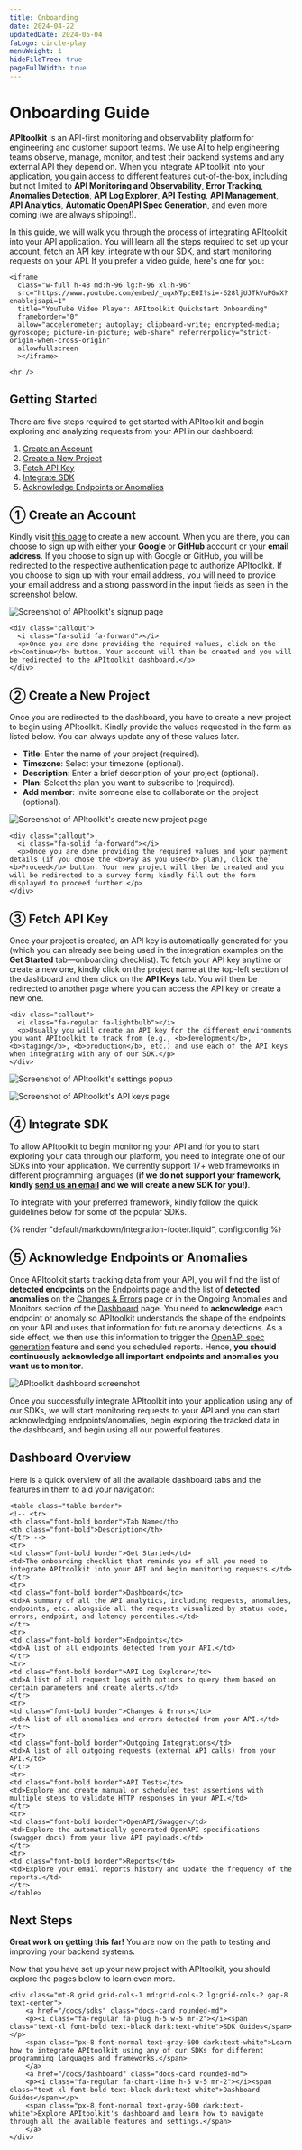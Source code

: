 ```yaml
---
title: Onboarding
date: 2024-04-22
updatedDate: 2024-05-04
faLogo: circle-play
menuWeight: 1
hideFileTree: true
pageFullWidth: true
---
```


# Onboarding Guide

**APItoolkit** is an API-first monitoring and observability platform for engineering and customer support teams. We use AI to help engineering teams observe, manage, monitor, and test their backend systems and any external API they depend on. When you integrate APItoolkit into your application, you gain access to different features out-of-the-box, including but not limited to **API Monitoring and Observability**, **Error Tracking**, **Anomalies Detection**, **API Log Explorer**, **API Testing**, **API Management**, **API Analytics**, **Automatic OpenAPI Spec Generation**, and even more coming (we are always shipping!).

In this guide, we will walk you through the process of integrating APItoolkit into your API application. You will learn all the steps required to set up your account, fetch an API key, integrate with our SDK, and start monitoring requests on your API. If you prefer a video guide, here's one for you:

```=html
<iframe
  class="w-full h-48 md:h-96 lg:h-96 xl:h-96"
  src="https://www.youtube.com/embed/_uqxNTpcEOI?si=-628ljUJTkVuPGwX?enablejsapi=1"
  title="YouTube Video Player: APItoolkit Quickstart Onboarding"
  frameborder="0"
  allow="accelerometer; autoplay; clipboard-write; encrypted-media; gyroscope; picture-in-picture; web-share" referrerpolicy="strict-origin-when-cross-origin"
  allowfullscreen
  ></iframe>
```

```=html
<hr />
```

## Getting Started

There are five steps required to get started with APItoolkit and begin exploring and analyzing requests from your API in our dashboard:

1. [Create an Account](#create-an-account)
2. [Create a New Project](#create-a-new-project)
3. [Fetch API Key](#fetch-api-key)
4. [Integrate SDK](#integrate-sdk)
5. [Acknowledge Endpoints or Anomalies](#⑤-acknowledge-endpoints-or-anomalies)

## ① Create an Account

Kindly visit [this page](https://app.apitoolkit.io?utm_source=docs_onboarding) to create a new account. When you are there, you can choose to sign up with either your **Google** or **GitHub** account or your **email address**. If you choose to sign up with Google or GitHub, you will be redirected to the respective authentication page to authorize APItoolkit. If you choose to sign up with your email address, you will need to provide your email address and a strong password in the input fields as seen in the screenshot below.

![Screenshot of APItoolkit's signup page](/docs/onboarding/signup-page.png)

```=html
<div class="callout">
  <i class="fa-solid fa-forward"></i>
  <p>Once you are done providing the required values, click on the <b>Continue</b> button. Your account will then be created and you will be redirected to the APItoolkit dashboard.</p>
</div>
```

## ② Create a New Project

Once you are redirected to the dashboard, you have to create a new project to begin using APItoolkit. Kindly provide the values requested in the form as listed below. You can always update any of these values later.

- **Title**: Enter the name of your project (required).
- **Timezone**: Select your timezone (optional).
- **Description**: Enter a brief description of your project (optional).
- **Plan**: Select the plan you want to subscribe to (required).
- **Add member**: Invite someone else to collaborate on the project (optional).

![Screenshot of APItoolkit's create new project page](/docs/onboarding/create-project.png)

```=html
<div class="callout">
  <i class="fa-solid fa-forward"></i>
  <p>Once you are done providing the required values and your payment details (if you chose the <b>Pay as you use</b> plan), click the <b>Proceed</b> button. Your new project will then be created and you will be redirected to a survey form; kindly fill out the form displayed to proceed further.</p>
</div>
```

## ③ Fetch API Key

Once your project is created, an API key is automatically generated for you (which you can already see being used in the integration examples on the **Get Started** tab—onboarding checklist). To fetch your API key anytime or create a new one, kindly click on the project name at the top-left section of the dashboard and then click on the **API Keys** tab. You will then be redirected to another page where you can access the API key or create a new one.

```=html
<div class="callout">
  <i class="fa-regular fa-lightbulb"></i>
  <p>Usually you will create an API key for the different environments you want APItoolkit to track from (e.g., <b>development</b>, <b>staging</b>, <b>production</b>, etc.) and use each of the API keys when integrating with any of our SDK.</p>
</div>
```

![Screenshot of APItoolkit's settings popup](/docs/onboarding/api-keys-popup.png)

![Screenshot of APItoolkit's API keys page](/docs/onboarding/api-keys-page.png)

## ④ Integrate SDK

To allow APItoolkit to begin monitoring your API and for you to start exploring your data through our platform, you need to integrate one of our SDKs into your application. We currently support 17+ web frameworks in different programming languages (**if we do not support your framework, kindly [send us an email](mailto:hello@apitoolkit.io) and we will create a new SDK for you!)**.

To integrate with your preferred framework, kindly follow the quick guidelines below for some of the popular SDKs.

{% render "default/markdown/integration-footer.liquid", config:config %}

## ⑤ Acknowledge Endpoints or Anomalies

Once APItoolkit starts tracking data from your API, you will find the list of **detected endpoints** on the [Endpoints](/docs/dashboard/endpoints/) page and the list of **detected anomalies** on the [Changes & Errors](/docs/dashboard/changes-errors/) page or in the Ongoing Anomalies and Monitors section of the [Dashboard](/docs/dashboard/dashboard/) page. You need to **acknowledge** each endpoint or anomaly so APItoolkit understands the shape of the endpoints on your API and uses that information for future anomaly detections. As a side effect, we then use this information to trigger the [OpenAPI spec generation](/docs/dashboard/documentation) feature and send you scheduled reports. Hence, **you should continuously acknowledge all important endpoints and anomalies you want us to monitor**.

![APItoolkit dashboard screenshot](/assets/img/dashboard.png)

Once you successfully integrate APItoolkit into your application using any of our SDKs, we will start monitoring requests to your API and you can start acknowledging endpoints/anomalies, begin exploring the tracked data in the dashboard, and begin using all our powerful features.

## Dashboard Overview

Here is a quick overview of all the available dashboard tabs and the features in them to aid your navigation:

```=html
<table class="table border">
<!-- <tr>
<th class="font-bold border">Tab Name</th>
<th class="font-bold">Description</th>
</tr> -->
<tr>
<td class="font-bold border">Get Started</td>
<td>The onboarding checklist that reminds you of all you need to integrate APItoolkit into your API and begin monitoring requests.</td>
</tr>
<tr>
<td class="font-bold border">Dashboard</td>
<td>A summary of all the API analytics, including requests, anomalies, endpoints, etc. alongside all the requests visualized by status code, errors, endpoint, and latency percentiles.</td>
</tr>
<tr>
<td class="font-bold border">Endpoints</td>
<td>A list of all endpoints detected from your API.</td>
</tr>
<tr>
<td class="font-bold border">API Log Explorer</td>
<td>A list of all request logs with options to query them based on certain parameters and create alerts.</td>
</tr>
<tr>
<td class="font-bold border">Changes & Errors</td>
<td>A list of all anomalies and errors detected from your API.</td>
</tr>
<tr>
<td class="font-bold border">Outgoing Integrations</td>
<td>A list of all outgoing requests (external API calls) from your API.</td>
</tr>
<tr>
<td class="font-bold border">API Tests</td>
<td>Explore and create manual or scheduled test assertions with multiple steps to validate HTTP responses in your API.</td>
</tr>
<tr>
<td class="font-bold border">OpenAPI/Swagger</td>
<td>Explore the automatically generated OpenAPI specifications (swagger docs) from your live API payloads.</td>
</tr>
<tr>
<td class="font-bold border">Reports</td>
<td>Explore your email reports history and update the frequency of the reports.</td>
</tr>
</table>
```

## Next Steps

**Great work on getting this far!** You are now on the path to testing and improving your backend systems.

Now that you have set up your new project with APItoolkit, you should explore the pages below to learn even more.

```=html
<div class="mt-8 grid grid-cols-1 md:grid-cols-2 lg:grid-cols-2 gap-8 text-center">
    <a href="/docs/sdks" class="docs-card rounded-md">
    <p><i class="fa-regular fa-plug h-5 w-5 mr-2"></i><span class="text-xl font-bold text-black dark:text-white">SDK Guides</span></p>
    <span class="px-8 font-normal text-gray-600 dark:text-white">Learn how to integrate APItoolkit using any of our SDKs for different programming languages and frameworks.</span>
    </a>
    <a href="/docs/dashboard" class="docs-card rounded-md">
    <p><i class="fa-regular fa-chart-line h-5 w-5 mr-2"></i><span class="text-xl font-bold text-black dark:text-white">Dashboard Guides</span></p>
    <span class="px-8 font-normal text-gray-600 dark:text-white">Explore APItoolkit's dashboard and learn how to navigate through all the available features and settings.</span>
    </a>
</div>
```
